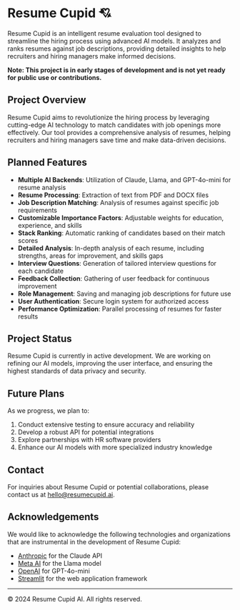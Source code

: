 # Resume Cupid 💘

Resume Cupid is an intelligent resume evaluation tool designed to streamline the hiring process using advanced AI models. It analyzes and ranks resumes against job descriptions, providing detailed insights to help recruiters and hiring managers make informed decisions.

**Note: This project is in early stages of development and is not yet ready for public use or contributions.**

## Project Overview

Resume Cupid aims to revolutionize the hiring process by leveraging cutting-edge AI technology to match candidates with job openings more effectively. Our tool provides a comprehensive analysis of resumes, helping recruiters and hiring managers save time and make data-driven decisions.

## Planned Features

- **Multiple AI Backends**: Utilization of Claude, Llama, and GPT-4o-mini for resume analysis
- **Resume Processing**: Extraction of text from PDF and DOCX files
- **Job Description Matching**: Analysis of resumes against specific job requirements
- **Customizable Importance Factors**: Adjustable weights for education, experience, and skills
- **Stack Ranking**: Automatic ranking of candidates based on their match scores
- **Detailed Analysis**: In-depth analysis of each resume, including strengths, areas for improvement, and skills gaps
- **Interview Questions**: Generation of tailored interview questions for each candidate
- **Feedback Collection**: Gathering of user feedback for continuous improvement
- **Role Management**: Saving and managing job descriptions for future use
- **User Authentication**: Secure login system for authorized access
- **Performance Optimization**: Parallel processing of resumes for faster results

## Project Status

Resume Cupid is currently in active development. We are working on refining our AI models, improving the user interface, and ensuring the highest standards of data privacy and security.

## Future Plans

As we progress, we plan to:
1. Conduct extensive testing to ensure accuracy and reliability
2. Develop a robust API for potential integrations
3. Explore partnerships with HR software providers
4. Enhance our AI models with more specialized industry knowledge

## Contact

For inquiries about Resume Cupid or potential collaborations, please contact us at hello@resumecupid.ai.

## Acknowledgements

We would like to acknowledge the following technologies and organizations that are instrumental in the development of Resume Cupid:

- [Anthropic](https://www.anthropic.com/) for the Claude API
- [Meta AI](https://ai.facebook.com/) for the Llama model
- [OpenAI](https://openai.com/) for GPT-4o-mini
- [Streamlit](https://streamlit.io/) for the web application framework

---

© 2024 Resume Cupid AI. All rights reserved.
